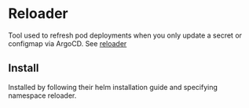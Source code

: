# Reloader
Tool used to refresh pod deployments when you only update a secret or configmap via ArgoCD.
See [reloader](https://github.com/stakater/Reloader)

## Install
Installed by following their helm installation guide and specifying namespace reloader.
